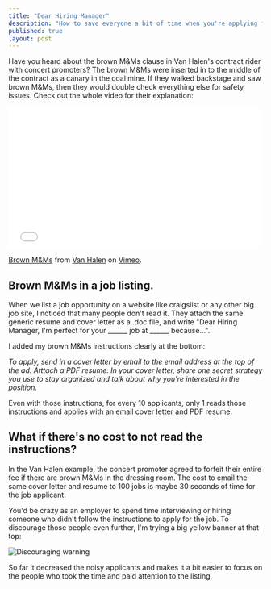 ```yaml
---
title: "Dear Hiring Manager"
description: "How to save everyone a bit of time when you're applying for a job"
published: true
layout: post
---
```

Have you heard about the brown M&Ms clause in Van Halen's contract rider with concert promoters? The brown M&Ms were inserted in to the middle of the contract as a canary in the coal mine. If they walked backstage and saw brown M&Ms, then they would double check everything else for safety issues. Check out the whole video for their explanation:

<iframe src="//player.vimeo.com/video/36615187" width="500" height="281" frameborder="0" webkitallowfullscreen mozallowfullscreen allowfullscreen></iframe> <p><a href="http://vimeo.com/36615187">Brown M&Ms</a> from <a href="http://vimeo.com/vanhalen">Van Halen</a> on <a href="https://vimeo.com">Vimeo</a>.</p>

## Brown M&Ms in a job listing.

When we list a job opportunity on a website like craigslist or any other big job site, I noticed that many people don't read it. They attach the same generic resume and cover letter as a .doc file, and write "Dear Hiring Manager, I'm perfect for your ______ job at ______ because...".

I added my brown M&Ms instructions clearly at the bottom: 

*To apply, send in a cover letter by email to the email address at the top of the ad. Atttach a PDF resume. In your cover letter, share one secret strategy you use to stay organized and talk about why you're interested in the position.*

Even with those instructions, for every 10 applicants, only 1 reads those instructions and applies with an email cover letter and PDF resume. 

## What if there's no cost to not read the instructions?

In the Van Halen example, the concert promoter agreed to forfeit their entire fee if there are brown M&Ms in the dressing room. The cost to email the same cover letter and resume to 100 jobs is maybe 30 seconds of time for the job applicant.

You'd be crazy as an employer to spend time interviewing or hiring someone who didn't follow the instructions to apply for the job. To discourage those people even further, I'm trying a big yellow banner at that top:

![Discouraging warning](http://fast.customer.io/s/Office_Manager___Admin___Tech_Startup__part_time_.png)

So far it decreased the noisy applicants and makes it a bit easier to focus on the people who took the time and paid attention to the listing.
